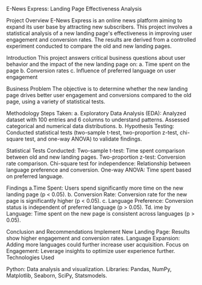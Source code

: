 E-News Express: Landing Page Effectiveness Analysis

Project Overview
E-News Express is an online news platform aiming to expand its user base by attracting new subscribers. This project involves a statistical analysis of a new landing page's effectiveness in improving user engagement and conversion rates. The results are derived from a controlled experiment conducted to compare the old and new landing pages.

Introduction
This project answers critical business questions about user behavior and the impact of the new landing page on:
a. Time spent on the page
b. Conversion rates
c. Influence of preferred language on user engagement

Business Problem
The objective is to determine whether the new landing page drives better user engagement and conversions compared to the old page, using a variety of statistical tests.

Methodology
Steps Taken:
a. Exploratory Data Analysis (EDA):
Analyzed dataset with 100 entries and 6 columns to understand patterns.
Assessed categorical and numerical data distributions.
b. Hypothesis Testing:
Conducted statistical tests (two-sample t-test, two-proportion z-test, chi-square test, and one-way ANOVA) to validate findings.

Statistical Tests Conducted:
Two-sample t-test: Time spent comparison between old and new landing pages.
Two-proportion z-test: Conversion rate comparison.
Chi-square test for independence: Relationship between language preference and conversion.
One-way ANOVA: Time spent based on preferred language.

Findings
a.Time Spent:
Users spend significantly more time on the new landing page (p < 0.05).
b. Conversion Rate:
Conversion rate for the new page is significantly higher (p < 0.05).
c. Language Preference:
Conversion status is independent of preferred language (p > 0.05).
Td. ime by Language:
Time spent on the new page is consistent across languages (p > 0.05).

Conclusion and Recommendations
Implement New Landing Page: Results show higher engagement and conversion rates.
Language Expansion: Adding more languages could further increase user acquisition.
Focus on Engagement: Leverage insights to optimize user experience further.
Technologies Used

Python: Data analysis and visualization.
Libraries: Pandas, NumPy, Matplotlib, Seaborn, SciPy, Statsmodels.
